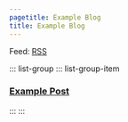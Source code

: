 ```yaml
---
pagetitle: Example Blog
title: Example Blog
---
```


Feed: [RSS](feed.xml)

::: list-group
::: list-group-item
### [Example Post](/draft/Example-Post.html)
:::
:::